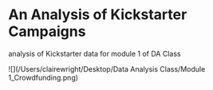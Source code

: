 # An Analysis of Kickstarter Campaigns
analysis of Kickstarter data for module 1 of DA Class

![](/Users/clairewright/Desktop/Data Analysis Class/Module 1_Crowdfunding.png)
